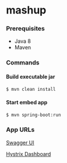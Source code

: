 # mashup

### Prerequisites ##
- Java 8
- Maven

### Commands

#### Build executable jar 
```sh
$ mvn clean install
```

#### Start embed app
```sh
$ mvn spring-boot:run
```

### App URLs
[Swagger UI](http://localhost:8080/swagger-ui.html)

[Hystrix Dashboard](http://localhost:8080/hystrix/monitor?stream=http%3A%2F%2Flocalhost%3A8080%2Fhystrix.stream)


